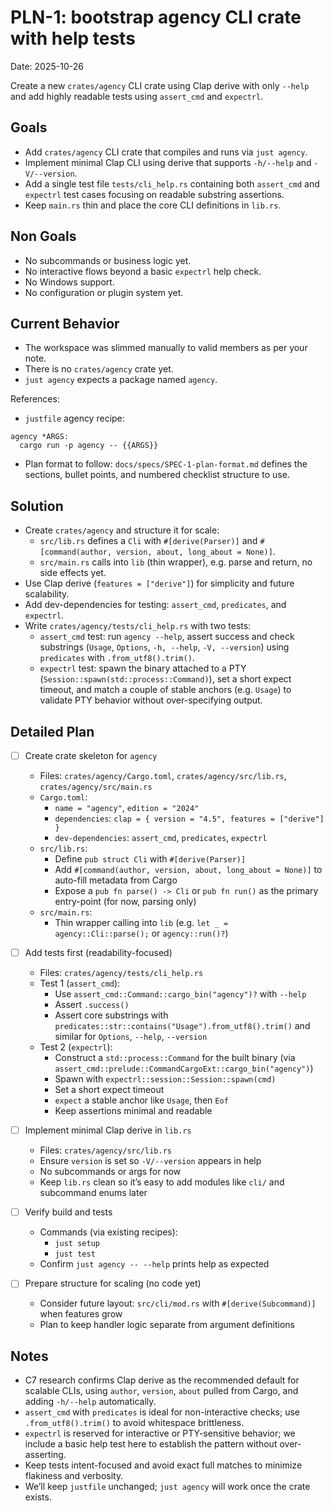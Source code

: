 # PLN-1: bootstrap agency CLI crate with help tests

Date: 2025-10-26

Create a new `crates/agency` CLI crate using Clap derive with only `--help` and add highly readable tests using `assert_cmd` and `expectrl`.

## Goals

- Add `crates/agency` CLI crate that compiles and runs via `just agency`.
- Implement minimal Clap CLI using derive that supports `-h/--help` and `-V/--version`.
- Add a single test file `tests/cli_help.rs` containing both `assert_cmd` and `expectrl` test cases focusing on readable substring assertions.
- Keep `main.rs` thin and place the core CLI definitions in `lib.rs`.

## Non Goals

- No subcommands or business logic yet.
- No interactive flows beyond a basic `expectrl` help check.
- No Windows support.
- No configuration or plugin system yet.

## Current Behavior

- The workspace was slimmed manually to valid members as per your note.
- There is no `crates/agency` crate yet.
- `just agency` expects a package named `agency`.

References:

- `justfile` agency recipe:
```make
agency *ARGS:
  cargo run -p agency -- {{ARGS}}
```

- Plan format to follow:
`docs/specs/SPEC-1-plan-format.md` defines the sections, bullet points, and numbered checklist structure to use.

## Solution

- Create `crates/agency` and structure it for scale:
  - `src/lib.rs` defines a `Cli` with `#[derive(Parser)]` and `#[command(author, version, about, long_about = None)]`.
  - `src/main.rs` calls into `lib` (thin wrapper), e.g. parse and return, no side effects yet.
- Use Clap derive (`features = ["derive"]`) for simplicity and future scalability.
- Add dev-dependencies for testing: `assert_cmd`, `predicates`, and `expectrl`.
- Write `crates/agency/tests/cli_help.rs` with two tests:
  - `assert_cmd` test: run `agency --help`, assert success and check substrings (`Usage`, `Options`, `-h, --help`, `-V, --version`) using `predicates` with `.from_utf8().trim()`.
  - `expectrl` test: spawn the binary attached to a PTY (`Session::spawn(std::process::Command)`), set a short expect timeout, and match a couple of stable anchors (e.g. `Usage`) to validate PTY behavior without over-specifying output.

## Detailed Plan

- [ ] Create crate skeleton for `agency`
  - Files: `crates/agency/Cargo.toml`, `crates/agency/src/lib.rs`, `crates/agency/src/main.rs`
  - `Cargo.toml`:
    - `name = "agency"`, `edition = "2024"`
    - `dependencies`: `clap = { version = "4.5", features = ["derive"] }`
    - `dev-dependencies`: `assert_cmd`, `predicates`, `expectrl`
  - `src/lib.rs`:
    - Define `pub struct Cli` with `#[derive(Parser)]`
    - Add `#[command(author, version, about, long_about = None)]` to auto-fill metadata from Cargo
    - Expose a `pub fn parse() -> Cli` or `pub fn run()` as the primary entry-point (for now, parsing only)
  - `src/main.rs`:
    - Thin wrapper calling into `lib` (e.g. `let _ = agency::Cli::parse();` or `agency::run()?`)

- [ ] Add tests first (readability-focused)
  - Files: `crates/agency/tests/cli_help.rs`
  - Test 1 (`assert_cmd`):
    - Use `assert_cmd::Command::cargo_bin("agency")?` with `--help`
    - Assert `.success()`
    - Assert core substrings with `predicates::str::contains("Usage").from_utf8().trim()` and similar for `Options`, `--help`, `--version`
  - Test 2 (`expectrl`):
    - Construct a `std::process::Command` for the built binary (via `assert_cmd::prelude::CommandCargoExt::cargo_bin("agency")`)
    - Spawn with `expectrl::session::Session::spawn(cmd)`
    - Set a short expect timeout
    - `expect` a stable anchor like `Usage`, then `Eof`
    - Keep assertions minimal and readable

- [ ] Implement minimal Clap derive in `lib.rs`
  - Files: `crates/agency/src/lib.rs`
  - Ensure `version` is set so `-V/--version` appears in help
  - No subcommands or args for now
  - Keep `lib.rs` clean so it’s easy to add modules like `cli/` and subcommand enums later

- [ ] Verify build and tests
  - Commands (via existing recipes):
    - `just setup`
    - `just test`
  - Confirm `just agency -- --help` prints help as expected

- [ ] Prepare structure for scaling (no code yet)
  - Consider future layout: `src/cli/mod.rs` with `#[derive(Subcommand)]` when features grow
  - Plan to keep handler logic separate from argument definitions

## Notes

- C7 research confirms Clap derive as the recommended default for scalable CLIs, using `author`, `version`, `about` pulled from Cargo, and adding `-h/--help` automatically.
- `assert_cmd` with `predicates` is ideal for non-interactive checks; use `.from_utf8().trim()` to avoid whitespace brittleness.
- `expectrl` is reserved for interactive or PTY-sensitive behavior; we include a basic help test here to establish the pattern without over-asserting.
- Keep tests intent-focused and avoid exact full matches to minimize flakiness and verbosity.
- We’ll keep `justfile` unchanged; `just agency` will work once the crate exists.
